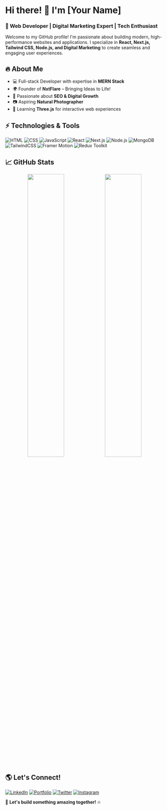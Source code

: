 # Hi there! 👋 I'm [Your Name]

### 🚀 Web Developer | Digital Marketing Expert | Tech Enthusiast 

Welcome to my GitHub profile! I'm passionate about building modern, high-performance websites and applications. I specialize in **React, Next.js, Tailwind CSS, Node.js, and Digital Marketing** to create seamless and engaging user experiences.

## 🔥 About Me
- 💻 Full-stack Developer with expertise in **MERN Stack**
- 🌍 Founder of **NxtFlare** – Bringing Ideas to Life!
- 🚀 Passionate about **SEO & Digital Growth**
- 📷 Aspiring **Natural Photographer**
- 🎨 Learning **Three.js** for interactive web experiences

## ⚡ Technologies & Tools
![HTML](https://img.shields.io/badge/HTML5-%23E34F26.svg?style=flat&logo=html5&logoColor=white)
![CSS](https://img.shields.io/badge/CSS3-%231572B6.svg?style=flat&logo=css3&logoColor=white)
![JavaScript](https://img.shields.io/badge/JavaScript-%23F7DF1E.svg?style=flat&logo=javascript&logoColor=black)
![React](https://img.shields.io/badge/React-%2361DAFB.svg?style=flat&logo=react&logoColor=black)
![Next.js](https://img.shields.io/badge/Next.js-%23000000.svg?style=flat&logo=nextdotjs&logoColor=white)
![Node.js](https://img.shields.io/badge/Node.js-%23339933.svg?style=flat&logo=nodedotjs&logoColor=white)
![MongoDB](https://img.shields.io/badge/MongoDB-%2347A248.svg?style=flat&logo=mongodb&logoColor=white)
![TailwindCSS](https://img.shields.io/badge/TailwindCSS-%2306B6D4.svg?style=flat&logo=tailwindcss&logoColor=white)
![Framer Motion](https://img.shields.io/badge/Framer%20Motion-%23000000.svg?style=flat&logo=framer&logoColor=white)
![Redux Toolkit](https://img.shields.io/badge/Redux%20Toolkit-%23764ABC.svg?style=flat&logo=redux&logoColor=white)

## 📈 GitHub Stats
<p align="center">
  <img width="48%" src="https://github-readme-stats.vercel.app/api?username=your-github-username&show_icons=true&theme=radical" />
  <img width="48%" src="https://github-readme-streak-stats.herokuapp.com/?user=your-github-username&theme=radical" />
</p>

## 🌎 Let's Connect!
[![LinkedIn](https://img.shields.io/badge/LinkedIn-%230077B5.svg?style=flat&logo=linkedin&logoColor=white)](https://linkedin.com/in/yourprofile)
[![Portfolio](https://img.shields.io/badge/Portfolio-%2312100E.svg?style=flat&logo=firefox&logoColor=white)](https://yourportfolio.com)
[![Twitter](https://img.shields.io/badge/Twitter-%231DA1F2.svg?style=flat&logo=twitter&logoColor=white)](https://twitter.com/yourhandle)
[![Instagram](https://img.shields.io/badge/Instagram-%23E4405F.svg?style=flat&logo=instagram&logoColor=white)](https://instagram.com/yourhandle)

🚀 **Let's build something amazing together!** 🔥
